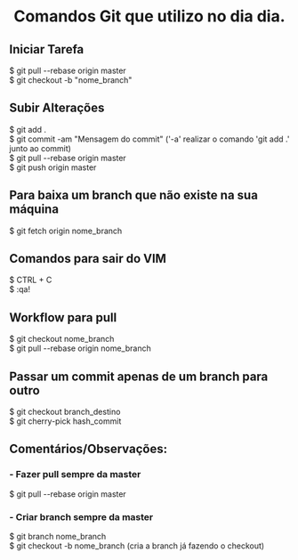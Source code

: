 <h1 align="center">Comandos Git que utilizo no dia dia.</h1>
<h2>Iniciar Tarefa</h2>
$ git pull --rebase origin master
<br>
$ git checkout -b "nome_branch"
<br>
<h2>Subir Alterações</h2>
$ git add .
<br>
$ git commit -am "Mensagem do commit" ('-a' realizar o comando 'git add .' junto ao commit)
<br>
$ git pull --rebase origin master
<br>
$ git push origin master
<br>
<h2>Para baixa um branch que não existe na sua máquina</h2>
$ git fetch origin nome_branch
<br>
<h2>Comandos para sair do VIM</h2>
$ CTRL + C
<br>
$ :qa!
<br>
<h2>Workflow para pull</h2>
$ git checkout nome_branch
<br>
$ git pull --rebase origin nome_branch
<br>
<h2>Passar um commit apenas de um branch para outro</h2>
$ git checkout branch_destino
<br>
$ git cherry-pick hash_commit
<br>
<h2>Comentários/Observações:</h2>
<h3>- Fazer pull sempre da master</h3>
$ git pull --rebase origin master
<br>
<h3>- Criar branch sempre da master</h3>
$ git branch nome_branch
<br>
$ git checkout -b nome_branch (cria a branch já fazendo o checkout)